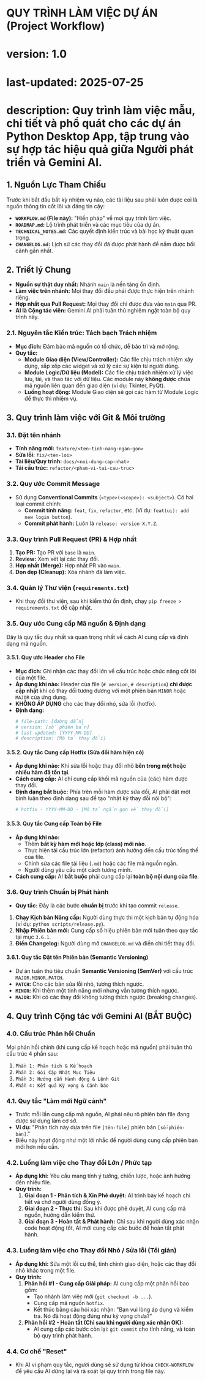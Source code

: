 # QUY TRÌNH LÀM VIỆC DỰ ÁN (Project Workflow)
# version: 1.0
# last-updated: 2025-07-25
# description: Quy trình làm việc mẫu, chi tiết và phổ quát cho các dự án Python Desktop App, tập trung vào sự hợp tác hiệu quả giữa Người phát triển và Gemini AI.

## 1. Nguồn Lực Tham Chiếu
Trước khi bắt đầu bất kỳ nhiệm vụ nào, các tài liệu sau phải luôn được coi là nguồn thông tin cốt lõi và đáng tin cậy:
* **`WORKFLOW.md` (File này):** "Hiến pháp" về mọi quy trình làm việc.
* **`ROADMAP.md`:** Lộ trình phát triển và các mục tiêu của dự án.
* **`TECHNICAL_NOTES.md`:** Các quyết định kiến trúc và bài học kỹ thuật quan trọng.
* **`CHANGELOG.md`:** Lịch sử các thay đổi đã được phát hành để nắm được bối cảnh gần nhất.

## 2. Triết lý Chung
* **Nguồn sự thật duy nhất:** Nhánh `main` là nền tảng ổn định.
* **Làm việc trên nhánh:** Mọi thay đổi đều phải được thực hiện trên nhánh riêng.
* **Hợp nhất qua Pull Request:** Mọi thay đổi chỉ được đưa vào `main` qua PR.
* **AI là Cộng tác viên:** Gemini AI phải tuân thủ nghiêm ngặt toàn bộ quy trình này.

### 2.1. Nguyên tắc Kiến trúc: Tách bạch Trách nhiệm
* **Mục đích:** Đảm bảo mã nguồn có tổ chức, dễ bảo trì và mở rộng.
* **Quy tắc:**
    * **Module Giao diện (View/Controller):** Các file chịu trách nhiệm xây dựng, sắp xếp các widget và xử lý các sự kiện từ người dùng.
    * **Module Logic/Dữ liệu (Model):** Các file chịu trách nhiệm xử lý việc lưu, tải, và thao tác với dữ liệu. Các module này **không được** chứa mã nguồn liên quan đến giao diện (ví dụ: Tkinter, PyQt).
    * **Luồng hoạt động:** Module Giao diện sẽ gọi các hàm từ Module Logic để thực thi nhiệm vụ.

## 3. Quy trình làm việc với Git & Môi trường

### 3.1. Đặt tên nhánh
* **Tính năng mới:** `feature/<ten-tinh-nang-ngan-gon>`
* **Sửa lỗi:** `fix/<ten-loi>`
* **Tài liệu/Quy trình:** `docs/<noi-dung-cap-nhat>`
* **Tái cấu trúc:** `refactor/<pham-vi-tai-cau-truc>`

### 3.2. Quy ước Commit Message
* Sử dụng **Conventional Commits** (`<type>(<scope>): <subject>`). Có hai loại commit chính:
    * **Commit tính năng:** `feat`, `fix`, `refactor`, etc. (Ví dụ: `feat(ui): add new login button`).
    * **Commit phát hành:** Luôn là `release: version X.Y.Z`.

### 3.3. Quy trình Pull Request (PR) & Hợp nhất
1.  **Tạo PR:** Tạo PR với `base` là `main`.
2.  **Review:** Xem xét lại các thay đổi.
3.  **Hợp nhất (Merge):** Hợp nhất PR vào `main`.
4.  **Dọn dẹp (Cleanup):** Xóa nhánh đã làm việc.

### 3.4. Quản lý Thư viện (`requirements.txt`)
* Khi thay đổi thư viện, sau khi kiểm thử ổn định, chạy `pip freeze > requirements.txt` để cập nhật.

### 3.5. Quy ước Cung cấp Mã nguồn & Định dạng
Đây là quy tắc duy nhất và quan trọng nhất về cách AI cung cấp và định dạng mã nguồn.

#### 3.5.1. Quy ước Header cho File
* **Mục đích:** Ghi nhận các thay đổi lớn về cấu trúc hoặc chức năng cốt lõi của một file.
* **Áp dụng khi nào:** Header của file (`# version`, `# description`) **chỉ được cập nhật** khi có thay đổi tương đương với một phiên bản `MINOR` hoặc `MAJOR` của ứng dụng.
* **KHÔNG ÁP DỤNG** cho các thay đổi nhỏ, sửa lỗi (hotfix).
* **Định dạng:**
    ```python
    # file-path: [đường dẫn]
    # version: [số phiên bản]
    # last-updated: [YYYY-MM-DD]
    # description: [Mô tả thay đổi]
    ```

#### 3.5.2. Quy tắc Cung cấp Hotfix (Sửa đổi hàm hiện có)
* **Áp dụng khi nào:** Khi sửa lỗi hoặc thay đổi nhỏ **bên trong một hoặc nhiều hàm đã tồn tại**.
* **Cách cung cấp:** AI chỉ cung cấp khối mã nguồn của (các) hàm được thay đổi.
* **Định dạng bắt buộc:** Phía trên mỗi hàm được sửa đổi, AI phải đặt một bình luận theo định dạng sau để tạo "nhật ký thay đổi nội bộ":
    ```python
    # hotfix - YYYY-MM-DD - [Mô tả ngắn gọn về thay đổi]
    ```

#### 3.5.3. Quy tắc Cung cấp Toàn bộ File
* **Áp dụng khi nào:**
    * Thêm **bất kỳ hàm mới hoặc lớp (class) mới nào**.
    * Thực hiện tái cấu trúc lớn (refactor) ảnh hưởng đến cấu trúc tổng thể của file.
    * Chỉnh sửa các file tài liệu (`.md`) hoặc các file mã nguồn ngắn.
    * Người dùng yêu cầu một cách tường minh.
* **Cách cung cấp:** AI **bắt buộc** phải cung cấp lại **toàn bộ nội dung của file**.

### 3.6. Quy trình Chuẩn bị Phát hành
* **Quy tắc:** Đây là các bước **chuẩn bị** trước khi tạo commit `release`.
1.  **Chạy Kịch bản Nâng cấp:** Người dùng thực thi một kịch bản tự động hóa (ví dụ: `python scripts/release.py`).
2.  **Nhập Phiên bản mới:** Cung cấp số hiệu phiên bản mới tuân theo quy tắc tại mục `3.6.1`.
3.  **Điền Changelog:** Người dùng mở `CHANGELOG.md` và điền chi tiết thay đổi.

#### 3.6.1. Quy tắc Đặt tên Phiên bản (Semantic Versioning)
* Dự án tuân thủ tiêu chuẩn **Semantic Versioning (SemVer)** với cấu trúc `MAJOR.MINOR.PATCH`.
* **`PATCH`:** Cho các bản sửa lỗi nhỏ, tương thích ngược.
* **`MINOR`:** Khi thêm một tính năng mới nhưng vẫn tương thích ngược.
* **`MAJOR`:** Khi có các thay đổi không tương thích ngược (breaking changes).

## 4. Quy trình Cộng tác với Gemini AI (BẮT BUỘC)

### 4.0. Cấu trúc Phản hồi Chuẩn
Mọi phản hồi chính (khi cung cấp kế hoạch hoặc mã nguồn) phải tuân thủ cấu trúc 4 phần sau:
1.  `Phần 1: Phân tích & Kế hoạch`
2.  `Phần 2: Gói Cập Nhật Mục Tiêu`
3.  `Phần 3: Hướng dẫn Hành động & Lệnh Git`
4.  `Phần 4: Kết quả Kỳ vọng & Cảnh báo`

### 4.1. Quy tắc "Làm mới Ngữ cảnh"
* Trước mỗi lần cung cấp mã nguồn, AI phải nêu rõ phiên bản file đang được sử dụng làm cơ sở.
* **Ví dụ:** "Phân tích này dựa trên file `[tên-file]` phiên bản `[số-phiên-bản]`."
* Điều này hoạt động như một lời nhắc để người dùng cung cấp phiên bản mới hơn nếu cần.

### 4.2. Luồng làm việc cho Thay đổi Lớn / Phức tạp
* **Áp dụng khi:** Yêu cầu mang tính ý tưởng, chiến lược, hoặc ảnh hưởng đến nhiều file.
* **Quy trình:**
    1.  **Giai đoạn 1 - Phân tích & Xin Phê duyệt:** AI trình bày kế hoạch chi tiết và chờ người dùng đồng ý.
    2.  **Giai đoạn 2 - Thực thi:** Sau khi được phê duyệt, AI cung cấp mã nguồn, hướng dẫn kiểm thử.
    3.  **Giai đoạn 3 - Hoàn tất & Phát hành:** Chỉ sau khi người dùng xác nhận code hoạt động tốt, AI mới cung cấp các bước để hoàn tất phát hành.

### 4.3. Luồng làm việc cho Thay đổi Nhỏ / Sửa lỗi (Tối giản)
* **Áp dụng khi:** Sửa một lỗi cụ thể, tinh chỉnh giao diện, hoặc các thay đổi nhỏ khác trong một file.
* **Quy trình:**
    1.  **Phản hồi #1 - Cung cấp Giải pháp:** AI cung cấp một phản hồi bao gồm:
        * Tạo nhánh làm việc mới (`git checkout -b ...`).
        * Cung cấp mã nguồn `hotfix`.
        * Kết thúc bằng câu hỏi xác nhận: "Bạn vui lòng áp dụng và kiểm tra. Nó đã hoạt động đúng như kỳ vọng chưa?"
    2.  **Phản hồi #2 - Hoàn tất (Chỉ sau khi người dùng xác nhận OK):**
        * AI cung cấp các bước còn lại: `git commit` cho tính năng, và toàn bộ quy trình phát hành.

### 4.4. Cơ chế "Reset"
* Khi AI vi phạm quy tắc, người dùng sẽ sử dụng từ khóa `CHECK-WORKFLOW` để yêu cầu AI dừng lại và rà soát lại quy trình trong file này.